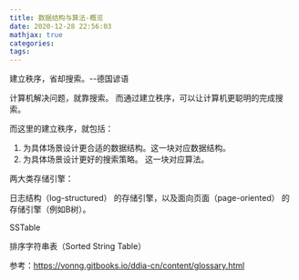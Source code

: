 ```yaml
---
title: 数据结构与算法-概览
date: 2020-12-28 22:56:03
mathjax: true
categories:
tags: 
---
```


建立秩序，省却搜索。--德国谚语

计算机解决问题，就靠搜索。 而通过建立秩序，可以让计算机更聪明的完成搜索。

而这里的建立秩序，就包括：

1. 为具体场景设计更合适的数据结构。这一块对应数据结构。
2. 为具体场景设计更好的搜索策略。 这一块对应算法。

两大类存储引擎：

日志结构（log-structured） 的存储引擎，以及面向页面（page-oriented） 的存储引擎（例如B树）。

SSTable

排序字符串表（Sorted String Table）

参考：https://vonng.gitbooks.io/ddia-cn/content/glossary.html